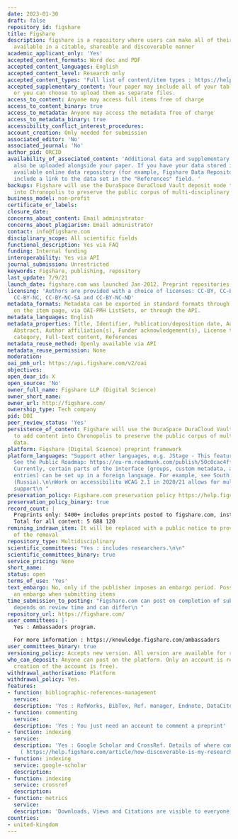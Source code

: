 ```yaml
---
date: 2023-01-30
draft: false
repository_id: figshare
title: Figshare
description: figshare is a repository where users can make all of their research outputs
  available in a citable, shareable and discoverable manner
academic_applicant_only: 'Yes'
accepted_content_formats: Word doc and PDF
accepted_content_languages: English
accepted_content_level: Research only
accepted_content_types: 'Full list of content/item types : https://help.figshare.com/article/item-types'
accepted_supplementary_content: Your paper may include all of your tables and figures,
  or you can choose to upload them as separate files.
access_to_content: Anyone may access full items free of charge
access_to_content_binary: true
access_to_metadata: Anyone may access the metadata free of charge
access_to_metadata_binary: true
accessibility_conflict_interest_procedures:
account_creation: Only needed for submission
associated_editor: 'No'
associated_journal: 'No'
author_pid: ORCID
availability_of_associated_content: 'Additional data and supplementary materials can
  also be uploaded alongside your paper. If you have your data stored in a publicly
  available online data repository (for example, Figshare Data Repository), you can
  include a link to the data set in the "References" field. '
backups: Figshare will use the DuraSpace DuraCloud Vault deposit node to add content
  into Chronopolis to preserve the public corpus of multi-disciplinary data.
business_model: non-profit
certificate_or_labels:
closure_date:
concerns_about_content: Email administrator
concerns_about_plagiarism: Email administrator
contact: info@figshare.com
disciplinary_scope: All scientific fields
functional_description: Yes via FAQ
funding: Internal funding
interoperability: Yes via API
journal_submission: Unrestricted
keywords: Figshare, publishing, repository
last_update: 7/9/21
launch_date: figshare.com was launched Jan-2012. Preprint repositories launched 2017
licensing: 'Authors are provided with a choice of licenses: CC-BY, CC-BY-SA, CC-BY-ND,
  CC-BY-NC, CC-BY-NC-SA and CC-BY-NC-ND'
metadata_formats: Metadata can be exported in standard formats through a select list
  on the item page, via OAI-PMH ListSets, or through the API.
metadata_languages: English
metadata_properties: Title, Identifier, Publication/deposition date, Author name(s),
  Abstract, Author affiliation(s), Funder acknowledgement(s), License type(s), Subject
  category, Full-text content, References
metadata_reuse_method: Openly available via API
metadata_reuse_permission: None
moderation:
oai_pmh_url: https://api.figshare.com/v2/oai
objectives:
open_doar_id: X
open_source: 'No'
owner_full_name: Figshare LLP (Digital Science)
owner_short_name:
owner_url: http://figshare.com/
ownership_type: Tech company
pid: DOI
peer_review_status: 'Yes'
persistence_of_content: Figshare will use the DuraSpace DuraCloud Vault deposit node
  to add content into Chronopolis to preserve the public corpus of multi-disciplinary
  data.
platform: Figshare (Digital Science) preprint framework
platform_languages: "Support other languages, e.g. JStage - This feature is in discussion.
  See the Public Roadmap: https://eu-rm.roadmunk.com/publish/50c0cac4ff2d9b46f7c118eb347f7959ffc9f48a.
  Currently, certain parts of the interface (groups, custom metadata, and metadata
  entries) can be set up in a foreign language. For example, see South Federal University
  (Russia).\n\nWork on accessibilitu WCAG 2.1 in 2020/21 allows for multi-language
  support\n "
preservation_policy: Figshare.com preservation policy https://help.figshare.com/article/preservation-and-continuity-of-access-policy
preservation_policy_binary: true
record_count: |
  Preprints only: 5400+ includes preprints posted to figshare.com, institutional repositories and preprint repositories
  Total for all content: 5 688 120
remining_indrawn_item: It will be replaced with a public notice to provide a record
  of the removal
repository_type: Multidisciplinary
scientific_committees: "Yes : includes researchers.\n\n"
scientific_committees_binary: true
service_pricing: None
short_name:
status: open
terms_of_use: 'Yes'
text_embargo: No, only if the publisher imposes an embargo period. Possible to apply
  an embargo when submitting items
time_submission_to_posting: "Figshare.com can post on completion of submission. Preprint/Institutions
  depends on review time and can differ\n "
repository_url: https://figshare.com/
user_committees: |-
  Yes : Ambassadors program.

  For more information : https://knowledge.figshare.com/ambassadors
user_committees_binary: true
versioning_policy: Accepts new version. All version are available for readers.
who_can_deposit: Anyone can post on the platform. Only an account is required ( The
  creation of the account is free).
withdrawal_authorisation: Platform
withdrawal_policy: Yes.
features:
- function: bibliographic-references-management
  service:
  description: 'Yes : RefWorks, BibTex, Ref. manager, Endnote, DataCite, NLM, DC'
- function: commenting
  service:
  description: 'Yes : You just need an account to comment a preprint'
- function: indexing
  service:
  description: 'Yes : Google Scholar and CrossRef. Details of where content is indexed
    ( https://help.figshare.com/article/how-discoverable-is-my-research)'
- function: indexing
  service: google-scholar
  description:
- function: indexing
  service: crossref
  description:
- function: metrics
  service:
  description: 'Downloads, Views and Citations are visible to everyone      Make Data Count, Project Counter : https://www.projectcounter.org/code-practice-research-data/repositories-that-have-implemented-the-code-of-practice-for-research-data/'
countries:
- united-kingdom
---
```



